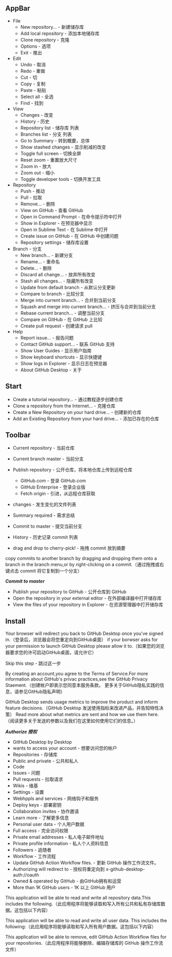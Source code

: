 ## AppBar

- File
	- New repository... - 新建储存库
	- Add local repository - 添加本地储存库
	- Clone repository - 克隆
	- Options - 选项
	- Exit - 推出
- Edit
	- Undo - 取消
	- Redo - 重做
	- Cut - 切
	- Copy - 复制
	- Paste - 粘贴
	- Select all - 全选
	- Find - 找到
- View
	- Changes - 改变
	- History - 历史
	- Repository list - 储存库 列表
	- Branches list - 分支 列表
	- Go to Summary - 转到概要，总体
	- Show stashed changes - 显示削减的改变
	- Toggle full screen - 切换全屏
	- Reset zoom - 重置放大尺寸
	- Zoom in - 放大
	- Zoom out - 缩小
	- Toggle developer tools - 切换开发工具
- Repository
	- Push - 推动
	- Pull - 拉取
	- Remove... - 删除
	- View on GitHub - 查看 GitHub
	- Open in Command Prompt - 在命令提示符中打开
	- Show in Explorer - 在预览器中显示
	- Open in Sublime Text - 在 Sublime 中打开
	- Create issue on GitHub - 在 GitHub 中创建问题
	- Repository settings - 储存库设置
- Branch - 分支
	- New branch... - 新建分支
	- Rename... - 重命名
	- Delete... - 删除
	- Discard all change... - 放弃所有改变
	- Stash all changes... - 隐藏所有改变
	- Update from default branch - 从默认分支更新
	- Compare to branch - 比较分支
	- Merge into current branch... - 合并到当前分支
	- Squash and merge into current branch... - 挤压与合并到当前分支
	- Rebase current branch... - 调整当前分支
	- Compare on GitHub - 在 GitHub 上比较
	- Create pull request - 创建请求 pull
- Help
	- Report issue... - 报告问题
	- Contact GitHub support... - 联系 GitHub 支持
	- Show User Guides - 显示用户指南
	- Show keyboard shortcuts - 显示快捷键
	- Show logs in Explorer - 显示日志在预览器
	- About GitHub Desktop - 关于

## Start

- Create a tutorial repository... - 通过教程逐步创建仓库
- Clone a repository from the Internet... - 克隆仓库
- Create a New Repository on your hard drive... - 创建新的仓库
- Add an Existing Repository from your hard drive... - 添加已存在的仓库
	
## Toolbar

- Current repository - 当前仓库
- Current branch master - 当前分支
- Publish repository - 公开仓库，将本地仓库上传到远程仓库	
	- GitHub.com - 登录 GitHub.com
	- GitHub Enterprise - 登录企业版
	- Fetch origin - 引进，从远程仓库获取

- changes - 发生变化的文件列表
- Summary required - 需求总结
- Commit to master - 提交当前分支
- History - 历史记录 commit 列表
- drag and drop to cherry-pick! - 拖拽 commit 放到摘要

copy commits to another branch by dragging and dropping them onto a branch in the branch menu,or by right-clicking on a commit.（通过拖拽或右键点击 commit 将它复制到一个分支）

***Commit to master***

- Publish your repository to GitHub - 公开仓库到 GitHub
- Open the repository in your external editor - 在外部编译器中打开储存库
- View the files of your repository in Explorer - 在资源管理器中打开储存库

## Install

Your browser will redirect you back to GitHub Desktop once you've signed in.（登录后，浏览器会将您重定向到GitHub桌面）
if your borwser asks for your permission to launch GitHub Desktop please allow it to.（如果您的浏览器要求您的许可启动GitHub桌面，请允许它）

Skip this step - 跳过这一步

By creating an account,you agree to the Terms of Service.For more information about GitHub's privac practices,see the GitHub Privacy Staement.（创建帐户即表示您同意本服务条款。 更多关于GitHub隐私实践的信息，请参见GitHub隐私声明）

GitHub Desktop sends usage metrics to improve the product and inform feature decisions.（GitHub Desktop 发送使用指标来改进产品，并告知特性决策）
Read more about what metrics are sent and how we use them here.（阅读更多关于发送的参数以及我们在这里如何使用它们的信息。）

***Authorize 授权***

- GitHub Desktop by Desktop
- wants to access your account - 想要访问您的帐户
- Repositories - 存储库
- Public and private - 公共和私人
- Code
- Issues - 问题
- Pull requests - 拉取请求
- Wikis - 维基
- Settings - 设置
- Webhppls and services - 网络钩子和服务
- Deploy keys - 部署密钥
- Collaboration invites - 协作邀请
- Learn more - 了解更多信息
- Personal user data - 个人用户数据
- Full access - 完全访问权限
- Private email addresses - 私人电子邮件地址
- Private profile information - 私人个人资料信息
- Followers - 追随者
- Workflow - 工作流程
- Updata GitHub Action Workflow files. - 更新 GitHub 操作工作流文件。
- Authorizing will redirect to - 授权将重定向到 x-github-desktop-auth://oauth
- Owned & operated by GitHub - 由GitHub拥有和运营
- More than 1K GitHub users - 1K 以上 GitHub 用户

This application will be able to read and write all repository data.This includes the following.（此应用程序将能够读取和写入所有公共和私有存储库数据。这包括以下内容）

This application will be able to read and write all user data. This includes the following:（此应用程序将能够读取和写入所有用户数据。这包括以下内容）

This application will be able to remove, edit GitHub Action Workflow files for your repositories.（此应用程序将能够删除、编辑存储库的 GitHub 操作工作流文件）